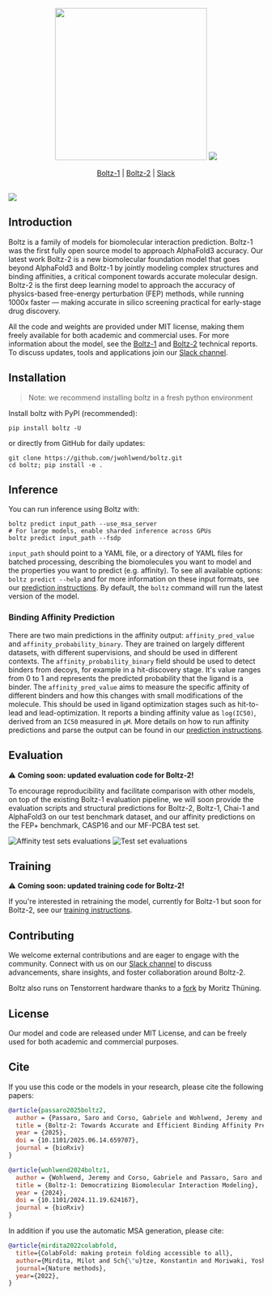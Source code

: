 <div align="center">
  <div>&nbsp;</div>
  <img src="docs/boltz2_title.png" width="300"/>
  <img src="https://model-gateway.boltz.bio/a.png?x-pxid=bce1627f-f326-4bff-8a97-45c6c3bc929d" />

[Boltz-1](https://doi.org/10.1101/2024.11.19.624167) | [Boltz-2](https://doi.org/10.1101/2025.06.14.659707) |
[Slack](https://join.slack.com/t/boltz-community/shared_invite/zt-37uc4m8t2-gbbph6ka704ORcDCHLlFKg) <br> <br>
</div>



![](docs/boltz1_pred_figure.png)


## Introduction

Boltz is a family of models for biomolecular interaction prediction. Boltz-1 was the first fully open source model to approach AlphaFold3 accuracy. Our latest work Boltz-2 is a new biomolecular foundation model that goes beyond AlphaFold3 and Boltz-1 by jointly modeling complex structures and binding affinities, a critical component towards accurate molecular design. Boltz-2 is the first deep learning model to approach the accuracy of physics-based free-energy perturbation (FEP) methods, while running 1000x faster — making accurate in silico screening practical for early-stage drug discovery.

All the code and weights are provided under MIT license, making them freely available for both academic and commercial uses. For more information about the model, see the [Boltz-1](https://doi.org/10.1101/2024.11.19.624167) and [Boltz-2](https://doi.org/10.1101/2025.06.14.659707) technical reports. To discuss updates, tools and applications join our [Slack channel](https://join.slack.com/t/boltz-community/shared_invite/zt-37uc4m8t2-gbbph6ka704ORcDCHLlFKg).

## Installation

> Note: we recommend installing boltz in a fresh python environment

Install boltz with PyPI (recommended):

```
pip install boltz -U
```

or directly from GitHub for daily updates:

```
git clone https://github.com/jwohlwend/boltz.git
cd boltz; pip install -e .
```

## Inference

You can run inference using Boltz with:

```
boltz predict input_path --use_msa_server
# For large models, enable sharded inference across GPUs
boltz predict input_path --fsdp
```

`input_path` should point to a YAML file, or a directory of YAML files for batched processing, describing the biomolecules you want to model and the properties you want to predict (e.g. affinity). To see all available options: `boltz predict --help` and for more information on these input formats, see our [prediction instructions](docs/prediction.md). By default, the `boltz` command will run the latest version of the model.

### Binding Affinity Prediction
There are two main predictions in the affinity output: `affinity_pred_value` and `affinity_probability_binary`. They are trained on largely different datasets, with different supervisions, and should be used in different contexts. The `affinity_probability_binary` field should be used to detect binders from decoys, for example in a hit-discovery stage. It's value ranges from 0 to 1 and represents the predicted probability that the ligand is a binder. The `affinity_pred_value` aims to measure the specific affinity of different binders and how this changes with small modifications of the molecule. This should be used in ligand optimization stages such as hit-to-lead and lead-optimization. It reports a binding affinity value as `log(IC50)`, derived from an `IC50` measured in `μM`. More details on how to run affinity predictions and parse the output can be found in our [prediction instructions](docs/prediction.md).


## Evaluation

⚠️ **Coming soon: updated evaluation code for Boltz-2!**

To encourage reproducibility and facilitate comparison with other models, on top of the existing Boltz-1 evaluation pipeline, we will soon provide the evaluation scripts and structural predictions for Boltz-2, Boltz-1, Chai-1 and AlphaFold3 on our test benchmark dataset, and our affinity predictions on the FEP+ benchmark, CASP16 and our MF-PCBA test set.

![Affinity test sets evaluations](docs/pearson_plot.png)
![Test set evaluations](docs/plot_test_boltz2.png)


## Training

⚠️ **Coming soon: updated training code for Boltz-2!**

If you're interested in retraining the model, currently for Boltz-1 but soon for Boltz-2, see our [training instructions](docs/training.md).


## Contributing

We welcome external contributions and are eager to engage with the community. Connect with us on our [Slack channel](https://join.slack.com/t/boltz-community/shared_invite/zt-37uc4m8t2-gbbph6ka704ORcDCHLlFKg) to discuss advancements, share insights, and foster collaboration around Boltz-2.

Boltz also runs on Tenstorrent hardware thanks to a [fork](https://github.com/moritztng/tt-boltz) by Moritz Thüning.

## License

Our model and code are released under MIT License, and can be freely used for both academic and commercial purposes.


## Cite

If you use this code or the models in your research, please cite the following papers:

```bibtex
@article{passaro2025boltz2,
  author = {Passaro, Saro and Corso, Gabriele and Wohlwend, Jeremy and Reveiz, Mateo and Thaler, Stephan and Somnath, Vignesh Ram and Getz, Noah and Portnoi, Tally and Roy, Julien and Stark, Hannes and Kwabi-Addo, David and Beaini, Dominique and Jaakkola, Tommi and Barzilay, Regina},
  title = {Boltz-2: Towards Accurate and Efficient Binding Affinity Prediction},
  year = {2025},
  doi = {10.1101/2025.06.14.659707},
  journal = {bioRxiv}
}

@article{wohlwend2024boltz1,
  author = {Wohlwend, Jeremy and Corso, Gabriele and Passaro, Saro and Getz, Noah and Reveiz, Mateo and Leidal, Ken and Swiderski, Wojtek and Atkinson, Liam and Portnoi, Tally and Chinn, Itamar and Silterra, Jacob and Jaakkola, Tommi and Barzilay, Regina},
  title = {Boltz-1: Democratizing Biomolecular Interaction Modeling},
  year = {2024},
  doi = {10.1101/2024.11.19.624167},
  journal = {bioRxiv}
}
```

In addition if you use the automatic MSA generation, please cite:

```bibtex
@article{mirdita2022colabfold,
  title={ColabFold: making protein folding accessible to all},
  author={Mirdita, Milot and Sch{\"u}tze, Konstantin and Moriwaki, Yoshitaka and Heo, Lim and Ovchinnikov, Sergey and Steinegger, Martin},
  journal={Nature methods},
  year={2022},
}
```
